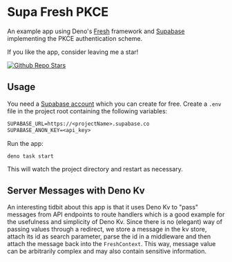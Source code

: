 # Supa Fresh PKCE

An example app using Deno's [Fresh](https://fresh.deno.dev/) framework and
[Supabase](https://supabase.com/) implementing the PKCE authentication scheme.

If you like the app, consider leaving me a star!

[![Github Repo Stars](https://img.shields.io/github/stars/morlinbrot/supa-fresh-pkce?style=social)](https://github.com/morlinbrot/supa-fresh-pkce)

## Usage

You need a [Supabase account](https://supabase.com/) which you can create for
free. Create a `.env` file in the project root containing the following
variables:

```txt
SUPABASE_URL=https://<projectName>.supabase.co
SUPABASE_ANON_KEY=<api_key>
```

Run the app:

```shell
deno task start
```

This will watch the project directory and restart as necessary.

## Server Messages with Deno Kv

An interesting tidbit about this app is that it uses Deno Kv to "pass" messages
from API endpoints to route handlers which is a good example for the usefulness
and simplicity of Deno Kv. Since there is no (elegant) way of passing values
through a redirect, we store a message in the kv store, attach its id as search
parameter, parse the id in a middleware and then attach the message back into
the `FreshContext`. This way, message value can be arbitrarily complex and may
also contain sensitive information.

